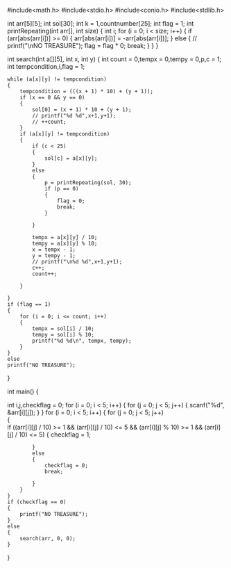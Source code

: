 #include<math.h>
#include<stdio.h>
#include<conio.h>
#include<stdlib.h>
 
int arr[5][5];
int sol[30];
int k = 1,countnumber[25];
int flag = 1;
int printRepeating(int arr[], int size)
{
    int i;
    for (i = 0; i < size; i++)
{
if (arr[abs(arr[i])] >= 0)
        {
            arr[abs(arr[i])] = -arr[abs(arr[i])];
    }
    else
        {
            // printf("\nNO TREASURE");
            flag = flag * 0;
            break;
        }
    }
}
 
int search(int a[][5], int x, int y)
{
int count = 0,tempx = 0,tempy = 0,p,c = 1;
int tempcondition,i,flag = 1;
 
    while (a[x][y] != tempcondition)
    {
        tempcondition = (((x + 1) * 10) + (y + 1));
        if (x == 0 && y == 0)
        {
            sol[0] = (x + 1) * 10 + (y + 1);
            // printf("%d %d",x+1,y+1);
            // ++count;
        }
        if (a[x][y] != tempcondition)
        {
            if (c < 25)
            {
                sol[c] = a[x][y];
            }
            else
            {
                p = printRepeating(sol, 30);
                if (p == 0)
                {
                    flag = 0;
                    break;
                }
 
            }
 
            tempx = a[x][y] / 10;
            tempy = a[x][y] % 10;
            x = tempx - 1;
            y = tempy - 1;
            // printf("\n%d %d",x+1,y+1);
            c++;
            count++;
 
        }
 
    }
    if (flag == 1)
    {
        for (i = 0; i <= count; i++)
        {
            tempx = sol[i] / 10;
            tempy = sol[i] % 10;
            printf("%d %d\n", tempx, tempy);
        }
    }
    else
    printf("NO TREASURE");
 
}
 
int main()
{
 
int i,j,checkflag = 0;
    for (i = 0; i < 5; i++)
    {
        for (j = 0; j < 5; j++)
        {
            scanf("%d", &arr[i][j]);
        }
    }
    for (i = 0; i < 5; i++)
    {
     for (j = 0; j < 5; j++)      
{        
   if ((arr[i][j] / 10) >= 1 && (arr[i][j] / 10) <= 5 &&          (arr[i][j] % 10) >= 1 && (arr[i][j] / 10) <= 5)
            {
            checkflag = 1;
 
            }
            else
            {
                checkflag = 0;
                break;
 
            }
        }
    }
    if (checkflag == 0)
    {
        printf("NO TREASURE");
    }
    else
    {
        search(arr, 0, 0);
    }
}
